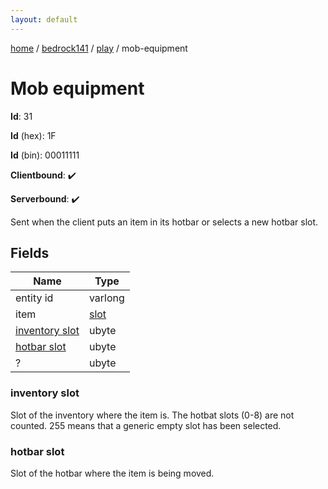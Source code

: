 ```yaml
---
layout: default
---
```


[home](/)  /  [bedrock141](/protocol/bedrock141)  /  [play](/protocol/bedrock141/play)  /  mob-equipment

# Mob equipment

**Id**: 31

**Id** (hex): 1F

**Id** (bin): 00011111

**Clientbound**: ✔️

**Serverbound**: ✔️

Sent when the client puts an item in its hotbar or selects a new hotbar slot.

## Fields

Name | Type
---|---
entity id | varlong
item | [slot](/protocol/bedrock141/types/slot)
[inventory slot](#inventory-slot) | ubyte
[hotbar slot](#hotbar-slot) | ubyte
? | ubyte

### inventory slot

Slot of the inventory where the item is. The hotbat slots (0-8) are not counted. 255 means that a generic empty slot has been selected.

### hotbar slot

Slot of the hotbar where the item is being moved.

